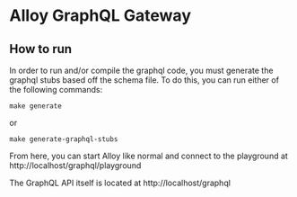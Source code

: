 # Alloy GraphQL Gateway

## How to run

In order to run and/or compile the graphql code, you must generate the graphql stubs based off
the schema file. To do this, you can run either of the following commands:

```
make generate
```
or
```
make generate-graphql-stubs
```

From here, you can start Alloy like normal and connect to the playground at
http://localhost/graphql/playground

The GraphQL API itself is located at http://localhost/graphql
